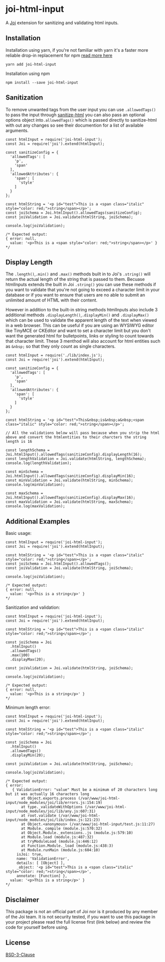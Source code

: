 # joi-html-input

A [Joi](https://www.npmjs.com/package/joi) extension for sanitizing and validating html inputs.


## Installation

Installation using yarn, if you're not familiar with yarn it's a faster more reliable drop-in replacement for npm [read more here](https://yarnpkg.com/l)
```
yarn add joi-html-input
```

Installation using npm
```
npm install --save joi-html-input
```

## Sanitization

To remove unwanted tags from the user input you can use `.allowedTags()` to pass the input through [sanitize-html](https://www.npmjs.com/package/sanitize-html) you can also pass an optional options object into`.allowedTags()` which is passed directly to sanitize-html with out any changes so see their documention for a list of available arguments.

```
const htmlInput = require('joi-html-input');
const Joi = require('joi').extend(htmlInput);

const sanitizeConfig = {
  'allowedTags': [
    'p',
    'span'
  ],
  'allowedAttributes': {
    'span': [
      'style'
    ]
  }
};

const htmlString = '<p id="test">This is a <span class="italic" style="color: red;">string</span></p>';
const joiSchema = Joi.htmlInput().allowedTags(sanitizeConfig);
const joiValidation = Joi.validate(htmlString, joiSchema);

console.log(joiValidation);

/* Expected output:
{ error: null,
  value: '<p>This is a <span style="color: red;">string</span></p>' }
*/

```

## Display Length

The `.length()`,`.min()` and `.max()` methods built in to Joi's `.string()` will return the actual length of the string that is passed to them. Becuase htmlInputs extends the built in Joi `.string()` you can use these methods if you want to validate that you're not going to exceed a character limit in your database or if you want to ensure that users are no able to submit an unlimited amount of HTML with their content.

However in addition to the built-in string methods htmlInputs also include 3 additional methods `.displayLength()`,`.displayMin()` and `.displayMax()` which can be used to validate the apparent length of the text when viewed in a web browser. This can be useful if you are using an WYSIWYG editor like TinyMCE or CKEditor and want to set a character limit but you don't want the generated html for bulletpoints, links or styling to count towards that character limit. These 3 menthod will also account for html entities such as `&nbsp;` so that they only count as single characters.

```
const htmlInput = require('./lib/index.js');
const Joi = require('joi').extend(htmlInput);

const sanitizeConfig = {
  'allowedTags': [
    'p',
    'span'
  ],
  'allowedAttributes': {
    'span': [
      'style'
    ]
  }
};

const htmlString = '<p id="test">This&nbsp;is&nbsp;a&nbsp;<span class="italic" style="color: red;">string</span></p>';

// All the validations below will pass because when you strip the html above and convert the htmlentities to their charcters the string length is 16

const lengthSchema = Joi.htmlInput().allowedTags(sanitizeConfig).displayLength(16);
const lengthValidation = Joi.validate(htmlString, lengthSchema);
console.log(lengthValidation);

const minSchema = Joi.htmlInput().allowedTags(sanitizeConfig).displayMin(16);
const minValidation = Joi.validate(htmlString, minSchema);
console.log(minValidation);

const maxSchema = Joi.htmlInput().allowedTags(sanitizeConfig).displayMax(16);
const maxValidation = Joi.validate(htmlString, maxSchema);
console.log(maxValidation);
```

## Additional Examples

Basic usage:

```
const htmlInput = require('joi-html-input');
const Joi = require('joi').extend(htmlInput);

const htmlString = '<p id="test">This is a <span class="italic" style="color: red;">string</span></p>';
const joiSchema = Joi.htmlInput().allowedTags();
const joiValidation = Joi.validate(htmlString, joiSchema);

console.log(joiValidation);

/* Expected output:
{ error: null,
  value: '<p>This is a string</p>' }
*/

```

Sanitization and validation:

```
const htmlInput = require('joi-html-input');
const Joi = require('joi').extend(htmlInput);

const htmlString = '<p id="test">This is a <span class="italic" style="color: red;">string</span></p>';

const joiSchema = Joi
  .htmlInput()
  .allowedTags()
  .max(100)
  .displayMax(20);

const joiValidation = Joi.validate(htmlString, joiSchema);

console.log(joiValidation);

/* Expected output:
{ error: null,
  value: '<p>This is a string</p>' }
*/

```

Minimum length error:

```
const htmlInput = require('joi-html-input');
const Joi = require('joi').extend(htmlInput);

const htmlString = '<p id="test">This is a <span class="italic" style="color: red;">string</span></p>';

const joiSchema = Joi
  .htmlInput()
  .allowedTags()
  .displayMin(20);

const joiValidation = Joi.validate(htmlString, joiSchema);

console.log(joiValidation);

/* Expected output:
{ error:
   { ValidationError: "value" Must be a minimum of 20 characters long but it was actually 16 characters long
       at Object.exports.process (/var/www/joi-html-input/node_modules/joi/lib/errors.js:154:19)
       at type._validateWithOptions (/var/www/joi-html-input/node_modules/joi/lib/any.js:607:31)
       at root.validate (/var/www/joi-html-input/node_modules/joi/lib/index.js:121:23)
       at Object.<anonymous> (/var/www/joi-html-input/test.js:11:27)
       at Module._compile (module.js:570:32)
       at Object.Module._extensions..js (module.js:579:10)
       at Module.load (module.js:487:32)
       at tryModuleLoad (module.js:446:12)
       at Function.Module._load (module.js:438:3)
       at Module.runMain (module.js:604:10)
     isJoi: true,
     name: 'ValidationError',
     details: [ [Object] ],
     _object: '<p id="test">This is a <span class="italic" style="color: red;">string</span></p>',
     annotate: [Function] },
  value: '<p>This is a string</p>' }
*/
```

## Disclaimer

This package is not an official part of Joi nor is it produced by any member of the Joi team. It is not security tested, if you want to use this package in your project please read the full license first (link below) and review the code for yourself before using.

## License

[BSD-3-Clause](LICENSE)


